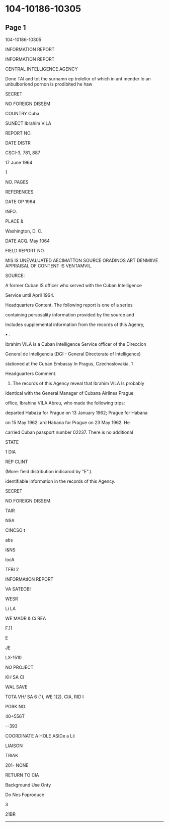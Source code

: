 # 104-10186-10305

## Page 1

104-10186-10305

INFORMATION REPORT

INFORMATION REPORT

CENTRAL INTELLIGENCE AGENCY

Done TAl and tot the surnamn ep trolellor of which in ant mender lo an unbulboriond pornon is prodibited he haw

SECRET

NO FOREIGN DISSEM

COUNTRY Cuba

SUNECT Ibrahim VILA

REPORT NO.

DATE DISTR

CSCI-3, 781, 887

17 June 1964

1

NO. PAGES

REFERENCES

DATE OP 1964

INFO.

PLACE &

Washington, D. C.

DATE ACQ. May 1064

FIELD REPORT NO.

MIS IS UNEVALUATED AECIMATTON SOURCE ORADINOS ART DENMIIVE APPRAISAL OF CONTENT IS VENTAMVIL.

SOURCE:

A former Cuban IS officer who served with the Cuban Intelligence

Service until April 1964.

Headquarters Content. The following report is one of a series

containing persosality information provided by the source and

Includes supplemental information from the records of this Agenry,

• .

Ibrahim VILA is a Cuban Intelligence Service officer of the Direccion

General de Inteligencia (DGI - General Directorate of Intelligence)

stationed at the Cuban Embassy In Pragus, Czechoslovakia, 1

Headguarters Comment.

1. The records of this Agency reveal that Ibrahim VILA Is probably

Identical with the General Manager of Cubana Airlines Prague

office, Ibrahina VILA Abreu, who made the following trips:

departed Habaza for Prague on 13 January 1962; Prague for Habana

on 15 May 1962: ard Habana for Prague on 23 May 1962. He

carried Cuban passport number 02237. There is no additional

STATE

1 DIA

REP CLINT

(More: field distribution indicarod by "E".).

identifiable information in the records of this Agency.

SECRET

NO FOREIGN DISSEM

TAIR

NSA

CINCSO t

abs

I&NS

locA

TFBI 2

INFORMAtION REPORT

VA SATEOB!

WESR

Li LA

WE MADR & Ci REA

F.11

E

JE

LX-1510

NO PROJECT

KH SA CI

WAL SAVE

TOTA VH/ SA 6 (1), WE 1(2), CIA, RID I

PORK NO.

40÷556T

--393

COORDINATE A HOLE ASIDe a Lil

LIAISON

TRIAK

201- NONE

RETURN TO CIA

Background Use Onty

Do Nos Foproduce

3

21BR

---

